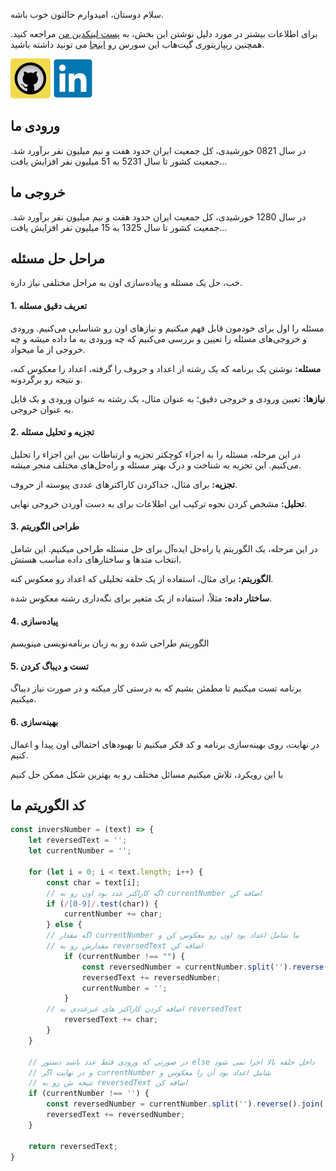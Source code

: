 سلام دوستان، امیدوارم حالتون خوب باشه.

برای اطلاعات بیشتر در مورد دلیل نوشتن این بخش، به [پست لینکدین من](https://www.linkedin.com/in/ehsankey) مراجعه کنید. همچنین ریپازیتوری گیت‌هاب این سورس رو [اینجا](https://github.com/EhsanKey/reverse-number-string) می تونید داشته باشید.

[![GitHub](/public/assets/32*32/github.svg)](https://github.com/EhsanKey/reverse-number-string)
[![Linkedin](/public/assets/32*32/linkedin.svg)](https://www.linkedin.com/in/ehsankey)


## ورودی ما
در سال 0821  خورشیدی، کل جمعیت ایران حدود هفت و نیم میلیون نفر برآورد شد. جمعیت کشور تا سال 5231 به 51 میلیون نفر افزایش یافت...

## خروجی ما
در سال 1280  خورشیدی، کل جمعیت ایران حدود هفت و نیم میلیون نفر برآورد شد. جمعیت کشور تا سال 1325 به 15 میلیون نفر افزایش یافت...

## مراحل حل مسئله

خب، حل یک مسئله و پیاده‌سازی اون به مراحل مختلفی نیاز داره.

#### 1. تعریف دقیق مسئله
مسئله را اول برای خودمون قابل فهم میکنیم و نیازهای اون رو شناسایی می‌کنیم. ورودی و خروجی‌های مسئله را تعیین و بررسی می‌کنیم که چه ورودی به ما داده میشه و چه خروجی از ما میخواد.

**مسئله:** نوشتن یک برنامه که یک رشته از اعداد و حروف را گرفته، اعداد را معکوس کنه، و نتیجه رو برگردونه.

**نیازها:** تعیین ورودی و خروجی دقیق؛ به عنوان مثال، یک رشته به عنوان ورودی و یک فایل به عنوان خروجی.

#### 2. تجزیه و تحلیل مسئله
در این مرحله، مسئله را به اجزاء کوچکتر تجزیه و ارتباطات بین این اجزاء را تحلیل می‌کنیم. این تجزیه به شناخت و درک بهتر مسئله و راه‌حل‌های مختلف منجر میشه.

**تجزیه:** برای مثال، جداکردن کاراکترهای عددی پیوسته از حروف.

**تحلیل:** مشخص کردن نحوه ترکیب این اطلاعات برای به دست آوردن خروجی نهایی.

#### 3. طراحی الگوریتم
در این مرحله، یک الگوریتم یا راه‌حل ایده‌آل برای حل مسئله طراحی میکنیم. این شامل انتخاب متدها و ساختارهای داده مناسب هستش.

**الگوریتم:** برای مثال، استفاده از یک حلقه تحلیلی که اعداد رو معکوس کنه.

**ساختار داده:** مثلاً، استفاده از یک متغیر برای نگه‌داری رشته معکوس شده.

#### 4. پیاده‌سازی
الگوریتم طراحی شده رو به زبان برنامه‌نویسی مینویسم

#### 5. تست و دیباگ کردن
برنامه تست میکنیم تا مطمئن بشیم که به درستی کار میکنه و در صورت نیاز دیباگ میکنیم.

#### 6. بهینه‌سازی
در نهایت، روی بهینه‌سازی برنامه و کد قکر میکنیم تا بهبودهای احتمالی اون پیدا و اعمال کنیم.

با این رویکرد، تلاش میکنیم مسائل مختلف رو به بهترین شکل ممکن حل کنیم


## کد الگوریتم ما

```javascript
const inversNumber = (text) => {
    let reversedText = '';
    let currentNumber = '';

    for (let i = 0; i < text.length; i++) {
        const char = text[i];
        // اگه کاراکتر عدد بود اون رو به currentNumber اضافه کن
        if (/[0-9]/.test(char)) {
            currentNumber += char;
        } else {
        // اگه مقدار currentNumber ما شامل اعداد بود اون رو معکوس کن و 
        // مقدارش رو به reversedText اضافه کن
            if (currentNumber !== "") {
                const reversedNumber = currentNumber.split('').reverse().join("");
                reversedText += reversedNumber;
                currentNumber = '';
            } 
        // اضافه کردن کاراکتر های غیرعددی به reversedText
            reversedText += char;
        }
    }
    
    // در صورتی که ورودی قثط عدد باشد دستور else داخل حلقه بالا اجرا نمی شود 
    // و در نهایت اگر currentNumber شامل اعداد بود آن را معکوس و 
    // نتیجه ش رو به reversedText اضافه کن
    if (currentNumber !== '') {
        const reversedNumber = currentNumber.split('').reverse().join('');
        reversedText += reversedNumber;
    }

    return reversedText;
}
```


